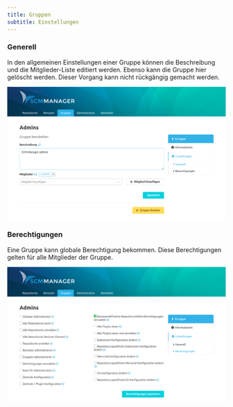 ```yaml
---
title: Gruppen
subtitle: Einstellungen
---
```

### Generell
In den allgemeinen Einstellungen einer Gruppe können die Beschreibung und die Mitglieder-Liste editiert werden. Ebenso kann die Gruppe hier gelöscht werden. Dieser Vorgang kann nicht rückgängig gemacht werden.

![Generelle Gruppeneinstellungen](assets/groups-settings-general.png)

### Berechtigungen
Eine Gruppe kann globale Berechtigung bekommen. Diese Berechtigungen gelten für alle Mitglieder der Gruppe.

![Gruppen Berechtigungen](assets/groups-settings-permissions.png)
